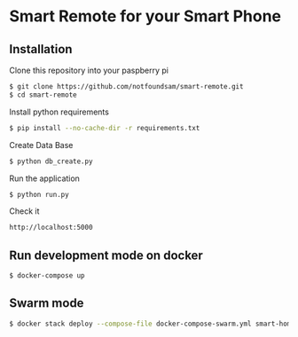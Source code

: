 # Smart Remote for your Smart Phone

## Installation

Clone this repository into your paspberry pi
```bash
$ git clone https://github.com/notfoundsam/smart-remote.git
$ cd smart-remote
```

Install python requirements
```bash
$ pip install --no-cache-dir -r requirements.txt
```

Create Data Base
```bash
$ python db_create.py
```

Run the application
```bash
$ python run.py
```

Check it
```bash
http://localhost:5000
```

## Run development mode on docker

```bash
$ docker-compose up
```

## Swarm mode
```bash
$ docker stack deploy --compose-file docker-compose-swarm.yml smart-home
```
